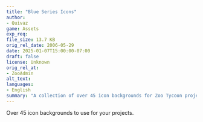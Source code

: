 ```yaml
---
title: "Blue Series Icons"
author: 
- Quivaz
game: Assets
exp_req:
file_size: 13.7 KB
orig_rel_date: 2006-05-29
date: 2025-01-07T15:00:00-07:00
draft: false
license: Unknown
orig_rel_at: 
- ZooAdmin
alt_text: 
languages:
- English
summary: "A collection of over 45 icon backgrounds for Zoo Tycoon projects."
---
```


Over 45 icon backgrounds to use for your projects.
